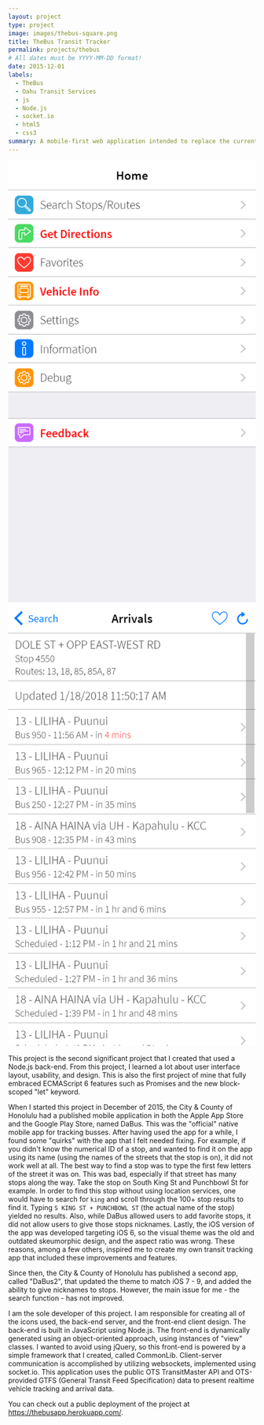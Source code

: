 ```yaml
---
layout: project
type: project
image: images/thebus-square.png
title: TheBus Transit Tracker
permalink: projects/thebus
# All dates must be YYYY-MM-DD format!
date: 2015-12-01
labels:
  - TheBus
  - Oahu Transit Services
  - js
  - Node.js
  - socket.io
  - html5
  - css3
summary: A mobile-first web application intended to replace the current official "DaBus" and "DaBus2" mobile apps. This application presents realtime tracking information for TheBus vehicles.
---
```


<div class="ui medium rounded images">
  <img class="ui image" src="../images/thebus-sample-1.png">
  <img class="ui image" src="../images/thebus-sample-2.png">
</div>

This project is the second significant project that I created that used a Node.js back-end. From this project, I learned a lot about user interface layout, usability, and design. This is also the first project of mine that fully embraced ECMAScript 6 features such as Promises and the new block-scoped "let" keyword.

When I started this project in December of 2015, the City & County of Honolulu had a published mobile application in both the Apple App Store and the Google Play Store, named DaBus. This was the "official" native mobile app for tracking busses. After having used the app for a while, I found some "quirks" with the app that I felt needed fixing. For example, if you didn't know the numerical ID of a stop, and wanted to find it on the app using its name (using the names of the streets that the stop is on), it did not work well at all. The best way to find a stop was to type the first few letters of the street it was on. This was bad, especially if that street has many stops along the way. Take the stop on South King St and Punchbowl St for example. In order to find this stop without using location services, one would have to search for `king` and scroll through the 100+ stop results to find it. Typing `S KING ST + PUNCHBOWL ST` (the actual name of the stop) yielded no results. Also, while DaBus allowed users to add favorite stops, it did not allow users to give those stops nicknames. Lastly, the iOS version of the app was developed targeting iOS 6, so the visual theme was the old and outdated skeumorphic design, and the aspect ratio was wrong. These reasons, among a few others, inspired me to create my own transit tracking app that included these improvements and features.

Since then, the City & County of Honolulu has published a second app, called "DaBus2", that updated the theme to match iOS 7 - 9, and added the ability to give nicknames to stops. However, the main issue for me - the search function - has not improved.

I am the sole developer of this project. I am responsible for creating all of the icons used, the back-end server, and the front-end client design. The back-end is built in JavaScript using Node.js. The front-end is dynamically generated using an object-oriented approach, using instances of "view" classes. I wanted to avoid using jQuery, so this front-end is powered by a simple framework that I created, called CommonLib. Client-server communication is accomplished by utilizing websockets, implemented using socket.io. This application uses the public OTS TransitMaster API and OTS-provided GTFS (General Transit Feed Specification) data to present realtime vehicle tracking and arrival data.

You can check out a public deployment of the project at <a href="https://thebusapp.herokuapp.com/">https://thebusapp.herokuapp.com/</a>.
